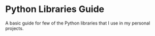 # Python Libraries Guide

A basic guide for few of the Python libraries that I use in my personal projects.
